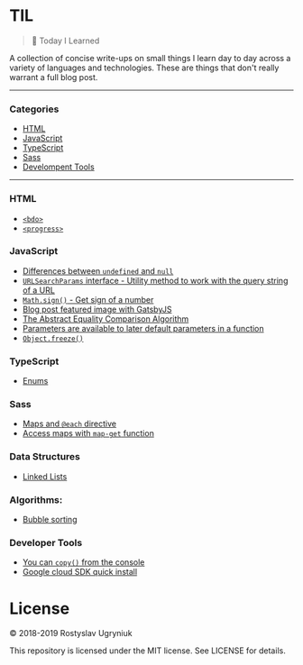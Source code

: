 # TIL

> 📝 Today I Learned

A collection of concise write-ups on small things I learn day to day across a variety of languages and technologies.
These are things that don't really warrant a full blog post.

---

### Categories

- [HTML](#HTML)
- [JavaScript](#javascript)
- [TypeScript](#typescript)
- [Sass](#sass)
- [Develompent Tools](#development-tools)

---

### HTML

- [`<bdo>`](/html/19-01-26-bdo-tag.md)
- [`<progress>`](/html/progress/progress.md)

### JavaScript

- [Differences between `undefined` and `null`](/javascript/differences-between-undefined-and-null.md)
- [`URLSearchParams` interface - Utility method to work with the query string of a URL](/javascript/URLSearchParams.md)
- [`Math.sign()` - Get sign of a number](/javascript/Math-Sign.md)
- [Blog post featured image with GatsbyJS](/javascript/gatsby-featured-post-image.md)
- [The Abstract Equality Comparison Algorithm](/javascript/19-01-19-the-abstract-equality-comparison-algorithm.md)
- [Parameters are available to later default parameters in a function](/javascript/19-01-31-parameters-are-available-to-later-default-parameters.md)
- [`Object.freeze()`](/javascript/Object-freeze.md)

### TypeScript

- [Enums](/typescript/enums.md)

### Sass

- [Maps and `@each` directive](/sass/maps.md)
- [Access maps with `map-get` function](/sass/access-maps.md)

### Data Structures

- [Linked Lists](./data-structures/linked-list/linked-list.md)

### Algorithms:

- [Bubble sorting](/algorithms/bubble-sorting.md)

### Developer Tools

- [You can `copy()` from the console](/development-tools/07-02-19-devtools-copy.md)
- [Google cloud SDK quick install](/development-tools/google-sdk-installation.md)

# License

© 2018-2019 Rostyslav Ugryniuk

This repository is licensed under the MIT license. See LICENSE for details.
